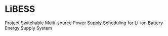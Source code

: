 # LiBESS
Project Switchable Multi-source Power Supply Scheduling for Li-ion Battery Energy Supply System
